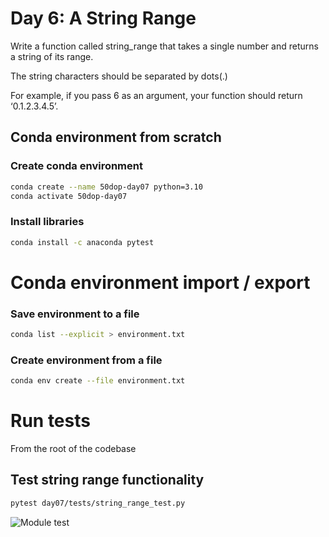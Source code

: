# Day 6: A String Range

Write a function called string_range that takes a single number and returns a string of its range.

The string characters should be separated by dots(.)

For example, if you pass 6 as an argument, your function should return ‘0.1.2.3.4.5’.

## Conda environment from scratch

### Create conda environment

``` bash
conda create --name 50dop-day07 python=3.10 
conda activate 50dop-day07
```

### Install libraries

``` bash
conda install -c anaconda pytest
```

# Conda environment import / export

### Save environment to a file

``` bash
conda list --explicit > environment.txt
```

### Create environment from a file

``` bash
conda env create --file environment.txt
```

# Run tests

From the root of the codebase

## Test string range functionality

``` bash
pytest day07/tests/string_range_test.py
```

![Module test](image-day07-test-module.png "Module test")

